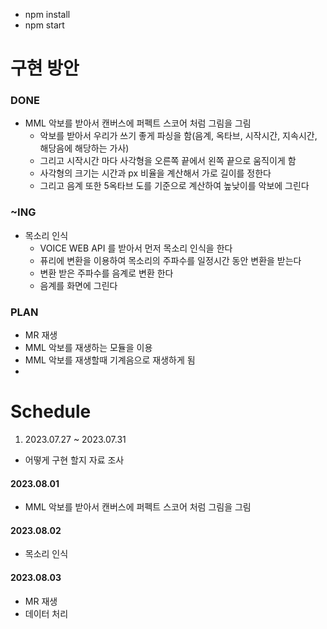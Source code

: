 - npm install
- npm start


# 구현 방안

### DONE
- MML 악보를 받아서 캔버스에 퍼펙트 스코어 처럼 그림을 그림
	- 악보를 받아서 우리가 쓰기 좋게 파싱을 함(음계, 옥타브, 시작시간, 지속시간, 해당음에 해당하는 가사)
	- 그리고 시작시간 마다 사각형을 오른쪽 끝에서 왼쪽 끝으로 움직이게 함
	- 사각형의 크기는 시간과 px 비율을 계산해서 가로 길이를 정한다
	- 그리고 음계 또한 5옥타브 도를 기준으로 계산하여 높낮이를 악보에 그린다

### ~ING
- 목소리 인식
	- VOICE WEB API 를 받아서 먼저 목소리 인식을 한다
	- 퓨리에 변환을 이용하여 목소리의 주파수를 일정시간 동안 변환을 받는다
	- 변환 받은 주파수를 음계로 변환 한다
	- 음계를 화면에 그린다

### PLAN
- MR 재생
 - MML 악보를 재생하는 모듈을 이용
 - MML 악보를 재생할때 기계음으로 재생하게 됨
 - 


# Schedule
1. 2023.07.27 ~ 2023.07.31
- 어떻게 구현 할지 자료 조사

#### 2023.08.01
- MML 악보를 받아서 캔버스에 퍼펙트 스코어 처럼 그림을 그림

#### 2023.08.02
- 목소리 인식

#### 2023.08.03
- MR 재생
- 데이터 처리


